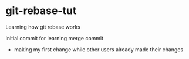 # git-rebase-tut
Learning how git rebase works

Initial commit for learning merge commit
- making my first change while other users already made their changes